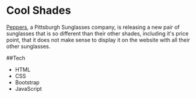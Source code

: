 # Cool Shades

[Peppers](https://www.peppersusa.com/),  a Pittsburgh Sunglasses company, is releasing a new pair of sunglasses that is so different than their other shades, including it's price point, that it does not make sense to display it on the website with all their other sunglasses.

##Tech

- HTML
- CSS
- Bootstrap
- JavaScript
